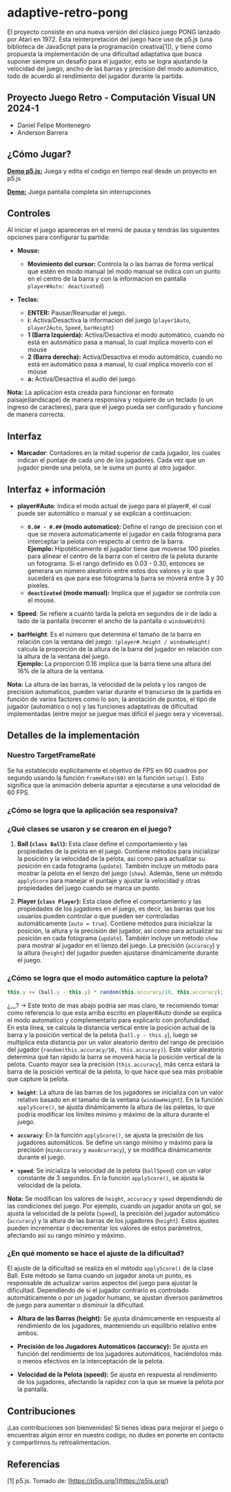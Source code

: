 # adaptive-retro-pong

El proyecto consiste en una nueva versión del clásico juego PONG lanzado por Atari en 1972. Esta reinterpretación del juego hace uso de p5.js (una biblioteca de JavaScript para la programación creativa[1]), y tiene como propuesta la implementación de una dificultad adaptativa que busca suponer siempre un desafio para el jugador, esto se logra ajustando la velocidad del juego, ancho de las barras y precision del modo automático, todo de acuerdo al rendimiento del jugador durante la partida.

## Proyecto Juego Retro - Computación Visual UN 2024-1
- Daniel Felipe Montenegro
- Anderson Barrera

## ¿Cómo Jugar?

 [**Demo p5.js:**](https://editor.p5js.org/dafmontenegro/full/Cnx7DpEdd) Juega y edita el codigo en tiempo real desde un proyecto en p5.js

 [**Demo:**](https://dafmontenegro.com/adaptive-retro-pong/) Juega pantalla completa sin interrupciones

## Controles
Al iniciar el juego apareceras en el menú de pausa y tendrás las siguientes opciones para configurar tu partida:

- **Mouse:**
  - **Movimiento del cursor:** Controla la o las barras de forma vertical que estén en modo manual (el modo manual se indica con un punto en el centro de la barra y con la informacion en pantalla `player#Auto: deactivated`)

- **Teclas:**
  - **ENTER:** Pausar/Reanudar el juego.
  - **i:** Activa/Desactiva la informacion del juego (`player1Auto`, `player2Auto`, `Speed`, `barHeight`)
  - **1 (Barra Izquierda):** Activa/Desactiva el modo automático, cuando no está en automático pasa a manual, lo cual implica moverlo con el mouse
  - **2 (Barra derecha):** Activa/Desactiva el modo automático, cuando no está en automático pasa a manual, lo cual implica moverlo con el mouse
  - **a:** Activa/Desactiva el audio del juego.


 **Nota:** La aplicacion esta creada para funcionar en formato paisaje(landscape) de manera responsiva y requiere de un teclado (o un ingreso de caracteres), para que el juego pueda ser configurado y funcione de manera correcta.


## Interfaz

- **Marcador**: Contadores en la mitad superior de cada jugador, los cuales indican el puntaje de cada uno de los jugadores. Cada vez que un jugador pierde una pelota, se le suma un punto al otro jugador.

## Interfaz + información

- **player#Auto**: Indica el modo actual de juego para el player#, el cual puede ser automático o manual y se explican a continuacion:
    - **`0.0# - #.##` (modo automatico):** Define el rango de precision con el que se movera automaticamente el jugador en cada fotograma para interceptar la pelota con respecto al centro de la barra.<br>**Ejemplo:** Hipotéticamente el jugador tiene que moverse 100 pixeles para alinear el centro de la barra con el centro de la pelota durante un fotograma. Si el rango definido es 0.03 - 0.30, entonces se generara un número aleatorio entre estos dos valores y lo que sucederá es que para ese fotograma la barra se moverá entre 3 y 30 pixeles.
    - **`deactivated` (modo manual):** Implica que el jugador se controla con el mouse.

- **Speed**: Se refiere a cuanto tarda la pelota en segundos de ir de lado a lado de la pantalla (recorrer el ancho de la pantalla o `windowWidth`).

- **barHeight**: Es el número que determina el tamaño de la barra en relación con la ventana del juego. `(player#.height / windowHeight)` calcula la proporción de la altura de la barra del jugador en relación con la altura de la ventana del juego. <br>**Ejemplo:** La proporcion 0.16 implica que la barra tiene una altura del 16% de la altura de la ventana.

**Nota:** La altura de las barras, la velocidad de la pelota y los rangos de precision automaticos, pueden variar durante el transcurso de la partida en función de varios factores como lo son, la anotación de puntos, el tipo de jugador (automático o no) y las funciones adaptativas de dificultad implementadas (entre mejor se juegue mas dificil el juego sera y viceversa).


## Detalles de la implementación

### Nuestro TargetFrameRate

Se ha establecido explícitamente el objetivo de FPS en 60 cuadros por segundo usando la función `frameRate(60)` en la función `setup()`. Esto significa que la animación debería apuntar a ejecutarse a una velocidad de 60 FPS.

### ¿Cómo se logra que la aplicación sea responsiva?


### ¿Qué clases se usaron y se crearon en el juego?

1. **Ball (`class Ball`):** Esta clase define el comportamiento y las propiedades de la pelota en el juego. Contiene métodos para inicializar la posición y la velocidad de la pelota, así como para actualizar su posición en cada fotograma (`update`). También incluye un método para mostrar la pelota en el lienzo del juego (`show`). Además, tiene un método `applyScore` para manejar el puntaje y ajustar la velocidad y otras propiedades del juego cuando se marca un punto.

2. **Player (`class Player`):** Esta clase define el comportamiento y las propiedades de los jugadores en el juego, es decir, las barras que los usuarios pueden controlar o que pueden ser controladas automáticamente (`auto = true`). Contiene métodos para inicializar la posición, la altura y la precisión del jugador, así como para actualizar su posición en cada fotograma (`update`). También incluye un método `show` para mostrar al jugador en el lienzo del juego. La precisión (`accuracy`) y la altura (`height`) del jugador pueden ajustarse dinámicamente durante el juego.


### ¿Cómo se logra que el modo automático capture la pelota?

```javascript
this.y += (ball.y - this.y) * random(this.accuracy/10, this.accuracy);
```
¿__? -> Este texto de mas abajo podria ser mas claro, te recomiendo tomar como referencia lo que esta arriba escrito en player#Auto donde se explica el modo automatico y complementarlo para explicarlo con profundidad. <br>
En esta línea, se calcula la distancia vertical entre la posición actual de la barra y la posición vertical de la pelota (`ball.y - this.y`), luego se multiplica esta distancia por un valor aleatorio dentro del rango de precisión del jugador (`random(this.accuracy/10, this.accuracy)`). Este valor aleatorio determina qué tan rápido la barra se moverá hacia la posición vertical de la pelota. Cuanto mayor sea la precisión (`this.accuracy`), más cerca estará la barra de la posición vertical de la pelota, lo que hace que sea más probable que capture la pelota.


- **`height`**: La altura de las barras de los jugadores se inicializa con un valor relativo basado en el tamaño de la ventana (`windowHeight`). En la función `applyScore()`, se ajusta dinámicamente la altura de las paletas, lo que podría modificar los límites mínimo y máximo de la altura durante el juego.

- **`accuracy`**: En la función `applyScore()`, se ajusta la precisión de los jugadores automáticos. Se define un rango mínimo y máximo para la precisión (`minAccuracy` y `maxAcurracy`), y se modifica dinámicamente durante el juego.

- **`speed`**: Se inicializa la velocidad de la pelota (`ballSpeed`) con un valor constante de 3 segundos. En la función `applyScore()`, se ajusta la velocidad de la pelota.


**Nota:** Se modifican los valores de `height`, `accuracy` y `speed` dependiendo de las condiciones del juego. Por ejemplo, cuando un jugador anota un gol, se ajusta la velocidad de la pelota (`speed`), la precisión del jugador automático (`accuracy`) y la altura de las barras de los jugadores (`height`). Estos ajustes pueden incrementar o decrementar los valores de estos parámetros, afectando así su rango mínimo y máximo.


### ¿En qué momento se hace el ajuste de la dificultad?


El ajuste de la dificultad se realiza en el método `applyScore()` de la clase Ball. Este método se llama cuando un jugador anota un punto, es responsable de actualizar varios aspectos del juego para ajustar la dificultad. 
Dependiendo de si el jugador contrario es controlado automáticamente o por un jugador humano, se ajustan diversos parámetros de juego para aumentar o disminuir la dificultad.


- **Altura de las Barras (height):** Se ajusta dinámicamente en respuesta al rendimiento de los jugadores, manteniendo un equilibrio relativo entre ambos.

- **Precisión de los Jugadores Automáticos (accuracy):** Se ajusta en función del rendimiento de los jugadores automáticos, haciéndolos más o menos efectivos en la interceptación de la pelota.

- **Velocidad de la Pelota (speed):** Se ajusta en respuesta al rendimiento de los jugadores, afectando la rapidez con la que se mueve la pelota por la pantalla.

## Contribuciones
¡Las contribuciones son bienvenidas! Si tienes ideas para mejorar el juego o encuentras algún error en nuestro codigo, no dudes en ponerte en contacto y compartirnos tu retroalimentacion.

## Referencias
[1] p5.js. Tomado de: [https://p5js.org/](https://p5js.org/)
